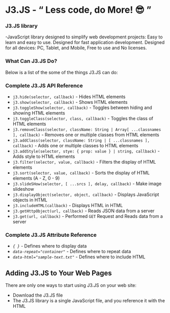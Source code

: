 # J3.JS - “ Less code, do More! 😎 ”
### J3.JS library
-JavaScript library designed to simplify web development projects:  Easy to learn and easy to use.  Designed for fast application development.  Designed for all devices: PC, Tablet, and Mobile, Free to use and No licenses.

### What Can J3.JS Do?
Below is a list of the some of the things J3.JS can do:

### Complete J3.JS API Reference
- `j3.hide(selector, callback)` - Hides HTML elements
- `j3.show(selector, callback)` - Shows HTML elements	
- `j3.toggleShow(selector, callback)` - Toggles between hiding and showing HTML elements	
- `j3.toggleClass(selector, class, callback)` - Toggles the class of HTML elements
- `j3.removeClass(selector, className: String | Array[ ...classnames ], callback)` - Removes one or multiple classes from HTML elements
- `j3.addClass(selector, className: String | [ ...classnames ], callback)` - Adds one or multiple classes to HTML elements	
- `j3.addStyle(selector, stye: { prop: value } | string, callback)` -	Adds style to HTML elements		
- `j3.filter(selector, value, callback)`	- Filters the display of HTML elements	
- `j3.sort(selector, value, callback)`	-	Sorts the display of HTML elements (A - Z, 0 - 9)	
- `j3.slideSHow(selector, [ ...srcs ], delay, callback)`	- Make image slideshow 
- `j3.displayObject(selector, object, callback)`	-	Displays JavaScript objects in HTML	
- `j3.includeHTML(callback)`	-	Displays HTML in HTML	
- `j3.getHttpObject(url, callback)`	-	Reads JSON data from a server	
- `j3.get(url, callback)` - Performed `GET` Request and	Reads data from a server
### Complete J3.JS Attribute Reference
- <code><i>{ }</i></code>	- Defines where to display data	
- <code><i>data-repeat="container"</i></code> -	Defines where to repeat data	
- <code><i>data-html="sample-text.txt"</i></code> -	Defines where to include HTML


## Adding J3.JS to Your Web Pages
There are only one ways to start using J3.JS on your web site:<br>
- Download the J3.JS file
- The J3.JS library is a single JavaScript file, and you reference it with the HTML <code><script></code> tag (notice that the <code><script></code> tag should be inside the <i>head</i> section) :

```html
<!DOCTYPE html>
<html lang="en">
<head>
    <meta charset="UTF-8">
    <meta http-equiv="X-UA-Compatible" content="IE=edge">
    <meta name="viewport" content="width=device-width, initial-scale=1.0">
    <title>Document</title>
    
    <!-- place J3.JS here -->
    <script src="j3.js"></script>
    
</head>
<body>
    
</body>
</html>
 ```

- <b>Tip:</b> Place the downloaded file in the same directory as the pages where you wish to use it.

# Get started!
### J3.JS Selectors
* J3.JS selects HTML elements and perform actions on the selected element(s):\
Are you familiar with CSS selectors?\
J3.JS uses the CSS syntax to select and manipulate HTML elements.\
Selectors are used to "find" (select) HTML elements based on their tag name, id, classes, types, attributes, values of attributes and much more. A list of all selectors can be found in our CSS Selector Reference.\

Selector Examples:\
Select HTML elements, use a tag name:\
Hide all `<h2>` elements:
```javascript
j3.hide('h2');
```
Select an element with a specific id, write a hash character, followed by the id of the HTML element:\
Hide an element with `id="London"`:
```javascript
j3.hide('#London');
```
To select elements with a specific class, write a period character, followed by the name of the class:
Hide all elements with `class="city"`:
```javascript
j3.hide('.city');
```

### More Selector Examples
| Selector  | Description  |
| :------------ |:----------------------------------------------------------------------|
| `("*")` | Selects all elements in the document |
| `(this)` | Selects the current HTML element |
| `("p.intro")` | Selects all `<p>` elements with `class="intro"` |
| `("div p")` |	Selects all `<p>` element inside all `<div>` elements |
| `("div p:first-child")`	| Selects the first `<p>` element inside all `<div>` elements |
| `("[href]")` |	Selects all elements with an `href=""` attribute |
| `("a[target=_blank]")` |	Selects all `<a>` elements with a target attribute value equal to `"_blank"` |
| `("p:nth-child(even)")` |	Selects all even `<p>` elements |

#### For a complete reference of all CSS selectors, please go to [CSS Selectors Reference](https://developer.mozilla.org/en-US/docs/Web/CSS/CSS_Selectors).



